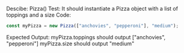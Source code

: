 Descibe: Pizza()
Test: It should instantiate a Pizza object with a list of toppings and a size
Code:
```javascript
const myPizza = new Pizza(["anchovies", "pepperoni"], "medium");
```

Expected Output:
myPizza.toppings should output ["anchovies", "pepperoni"]
myPizza.size should output "medium"